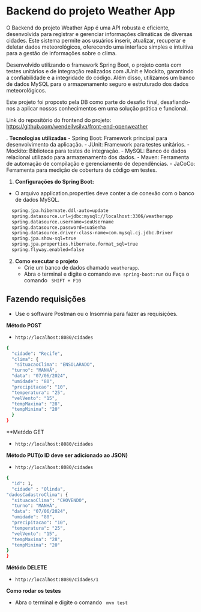# Backend do projeto Weather App

O Backend do projeto Weather App é uma API robusta e eficiente, desenvolvida para registrar e gerenciar informações climáticas de diversas cidades. Este sistema permite aos usuários inserir, atualizar, recuperar e deletar dados meteorológicos, oferecendo uma interface simples e intuitiva para a gestão de informações sobre o clima.

Desenvolvido utilizando o framework Spring Boot, o projeto conta com testes unitários e de integração realizados com JUnit e Mockito, garantindo a confiabilidade e a integridade do código. Além disso, utilizamos um banco de dados MySQL para o armazenamento seguro e estruturado dos dados meteorológicos.

Este projeto foi proposto pela DB como parte do desafio final, desafiando-nos a aplicar nossos conhecimentos em uma solução prática e funcional.<br>

Link do repositório do frontend do projeto:<br>
https://github.com/wendellvsilva/front-end-openweather

. **Tecnologias utilizadas**
    - Spring Boot: Framework principal para desenvolvimento da aplicação.
    - JUnit: Framework para testes unitários.
    - Mockito: Biblioteca para testes de integração.
    - MySQL: Banco de dados relacional utilizado para armazenamento dos dados.
    - Maven: Ferramenta de automação de compilação e gerenciamento de dependências.
    - JaCoCo: Ferramenta para medição de cobertura de código em testes.
 

1. **Configurações do Spring Boot:**
  - O arquivo application.properties deve conter a de conexão com o banco de dados MySQL.
  ```bash
    spring.jpa.hibernate.ddl-auto=update
    spring.datasource.url=jdbc:mysql://localhost:3306/weatherapp
    spring.datasource.username=seuUsername
    spring.datasource.password=suaSenha
    spring.datasource.driver-class-name=com.mysql.cj.jdbc.Driver
    spring.jpa.show-sql=true
    spring.jpa.properties.hibernate.format_sql=true
    spring.flyway.enabled=false
```
2. **Como executar o projeto**
    - Crie um banco de dados chamado `weatherapp`.
   - Abra o terminal e digite o comando ` mvn spring-boot:run ` ou Faça o comando ` SHIFT + F10`

## Fazendo requisições
   - Use o software Postman ou o Insomnia para fazer as requisições.
   
**Método POST**
  - `http://localhost:8080/cidades`
  ```bash
  {
    "cidade": "Recife",
    "clima": {
     "situacaoClima": "ENSOLARADO",
    "turno": "MANHÃ",
    "data": "07/06/2024",
    "umidade": "80",
    "precipitacao": "10",
    "temperatura": "25",
    "velVento": "15",
    "tempMaxima": "28",
    "tempMinima": "20"
    }
}
```

**Metódo GET
  - `http://localhost:8080/cidades`<br>

  
**Método PUT(o ID deve ser adicionado ao JSON)**
  - `http://localhost:8080/cidades`
  ```bash
  {
	"id": 1,
	"cidade" : "Olinda",
  "dadosCadastroClima": {
    "situacaoClima": "CHOVENDO",
    "turno": "MANHÃ",
    "data": "07/06/2024",
    "umidade": "80",
    "precipitacao": "10",
    "temperatura": "25",
    "velVento": "15",
    "tempMaxima": "28",
    "tempMinima": "20"
  }
}

  ```
**Métódo DELETE**
  - `http://localhost:8080/cidades/1`

**Como rodar os testes**
 - Abra o terminal e digite o comando ` mvn test`

